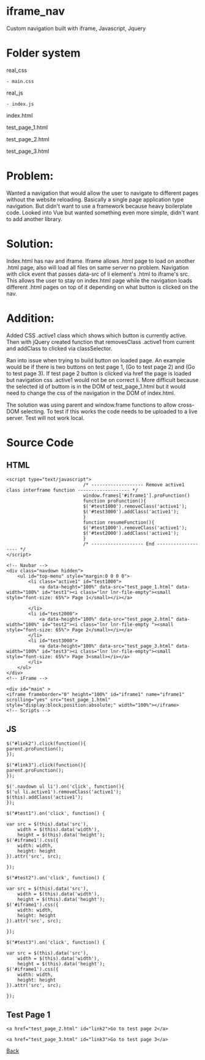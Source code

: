 # iframe_nav
Custom navigation built with iframe, Javascript, Jquery

# Folder system
real_css

    - main.css

real_js

    - index.js

index.html

test_page_1.html

test_page_2.html

test_page_3.html

# Problem:
Wanted a navigation that would allow the user to navigate to different pages without the website reloading. Basically a single page application type navigation. But didn't want to use a framework because heavy boilerplate code. Looked into Vue but wanted something even more simple, didn't want to add another library.

# Solution: 
Index.html has nav and iframe. Iframe allows .html page to load on another .html page, also will load all files on same server no problem. Navigation with click event that passes data-src of li element's .html to iframe's src. This allows the user to stay on index.html page while the navigation loads different .html pages on top of it depending on what button is clicked on the nav. 

# Addition: 
Added CSS .active1 class which shows which button is currently active. Then with jQuery created function that removesClass .active1 from current and addClass to clicked via classSelector.

Ran into issue when trying to build button on loaded page. An example would be if there is two buttons on test page 1, (Go to test page 2) and (Go to test page 3). If test page 2 button is clicked via href the page is loaded but navigation css .active1 would not be on correct li. More difficult because the selected id of buttom is in the DOM of test_page_1.html but it would need to change the css of the navigation in the DOM of index.html. 

The solution was using parent and window.frame functions to allow cross-DOM selecting. To test if this works the code needs to be uploaded to a live server. Test will not work local. 

# Source Code

## HTML

    <script type="text/javascript">
                                /* ------------------- Remove active1 class interframe function ------------------- */
                                window.frames['#iframe1'].proFunction()
                                function proFunction(){
                                $('#test1000').removeClass('active1');
                                $('#test3000').addClass('active1');
                                }
                                function resumeFunction(){
                                $('#test1000').removeClass('active1');
                                $('#test2000').addClass('active1');
                                }
                                /* ------------------- End ------------------- */
    </script>

    <!-- Navbar -->
    <div class="navdown hidden">
        <ul id="top-menu" style="margin:0 0 0 0">
            <li class="active1" id="test1000">
                <a data-height="100%" data-src="test_page_1.html" data-width="100%" id="test1"><i class="lnr lnr-file-empty"><small style="font-size: 65%"> Page 1</small></i></a>

            </li>
            <li id="test2000">
                <a data-height="100%" data-src="test_page_2.html" data-width="100%" id="test2"><i class="lnr lnr-file-empty "><small style="font-size: 65%"> Page 2</small></i></a>
            </li>
            <li id="test3000">
                <a data-height="100%" data-src="test_page_3.html" data-width="100%" id="test3"><i class="lnr lnr-file-empty"><small style="font-size: 65%"> Page 3<small></i></a>
            </li>
        </ul>
    </div>
    <!-- iFrame -->

    <div id="main" >
    <iframe frameborder="0" height="100%" id="iframe1" name="iframe1" scrolling="yes" src="test_page_1.html" 
    style="display:block;position:absolute;" width="100%"></iframe> 
    <!-- Scripts -->

## JS

    $("#link2").click(function(){
    parent.proFunction();
    });

    $("#link3").click(function(){
    parent.proFunction();
    });

    $('.navdown ul li').on('click', function(){
    $('ul li.active1').removeClass('active1');
    $(this).addClass('active1');
    });

    $("#test1").on('click', function() {

    var src = $(this).data('src'),
        width = $(this).data('width'),
        height = $(this).data('height');
    $('#iframe1').css({
        width: width,
        height: height
    }).attr('src', src);

    });

    $("#test2").on('click', function() {

    var src = $(this).data('src'),
        width = $(this).data('width'),
        height = $(this).data('height');
    $('#iframe1').css({
        width: width,
        height: height
    }).attr('src', src);

    });

    $("#test3").on('click', function() {

    var src = $(this).data('src'),
        width = $(this).data('width'),
        height = $(this).data('height');
    $('#iframe1').css({
        width: width,
        height: height
    }).attr('src', src);

    });

## Test Page 1

    <a href="test_page_2.html" id="link2">Go to test page 2</a>

    <a href="test_page_3.html" id="link3">Go to test page 3</a>

[Back](https://jaemnkm.github.io/docs_redirect)